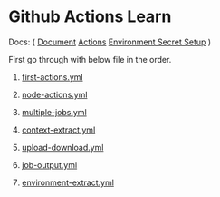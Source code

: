 # Github Actions Learn

Docs:  ( 
    [Document](https://docs.google.com/document/d/1dQJC4H0arppjTLWEerSGnX216Top9DV_WXQHctvySmQ/edit#heading=h.m83ctzpo3siq) 
    [Actions]( https://github.com/marketplace/actions/checkout?version=v3.6.0.)
    [Environment Secret Setup](https://github.com/deepanshu195/github-actions-learn/settings/environments/)
    )

First go through with below file in the order.

1. [first-actions.yml](.github/workflows/first-action.yml)

2. [node-actions.yml](.github/workflows/node-action.yml)

3. [multiple-jobs.yml](.github/workflows/multiple-jobs.yml)

4. [context-extract.yml](.github/workflows/context-extract.yml)

5. [upload-download.yml](.github/workflows/upload-download.yml)

6. [job-output.yml](.github/workflows/job-output.yml)

7. [environment-extract.yml](.github/workflows/environment-extract.yml)


